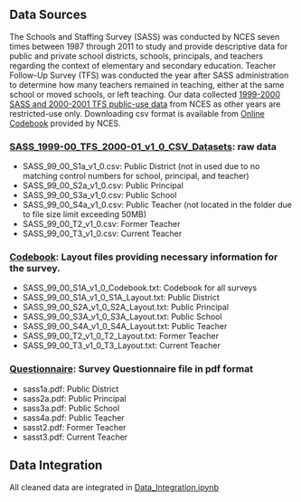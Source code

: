 ## Data Sources

The Schools and Staffing Survey (SASS) was conducted by NCES seven times between 1987 through 2011 to study and provide descriptive data for public and private school districts, schools, principals, and teachers regarding the context of elementary and secondary education. Teacher Follow-Up Survey (TFS) was conducted the year after SASS administration to determine how many teachers remained in teaching, either at the same school or moved schools, or left teaching. Our data collected [1999-2000 SASS and 2000-2001 TFS public-use data](https://nces.ed.gov/surveys/sass/dataprod9901.asp) from NCES as other years are restricted-use only. Downloading csv format is available from [Online Codebook](https://nces.ed.gov/OnlineCodebook/Session/Codebook) provided by NCES.

### [SASS_1999-00_TFS_2000-01_v1_0_CSV_Datasets](SASS_1999-00_TFS_2000-01_v1_0_CSV_Datasets): raw data
* SASS_99_00_S1a_v1_0.csv: Public District (not in used due to no matching control numbers for school, principal, and teacher)
* SASS_99_00_S2a_v1_0.csv: Public Principal
* SASS_99_00_S3a_v1_0.csv: Public School
* SASS_99_00_S4a_v1_0.csv: Public Teacher (not located in the folder due to file size limit exceeding 50MB)
* SASS_99_00_T2_v1_0.csv: Former Teacher
* SASS_99_00_T3_v1_0.csv: Current Teacher

### [Codebook](Codebook): Layout files providing necessary information for the survey.
* SASS_99_00_S1A_v1_0_Codebook.txt: Codebook for all surveys
* SASS_99_00_S1A_v1_0_S1A_Layout.txt: Public District
* SASS_99_00_S2A_v1_0_S2A_Layout.txt: Public Principal
* SASS_99_00_S3A_v1_0_S3A_Layout.txt: Public School
* SASS_99_00_S4A_v1_0_S4A_Layout.txt: Public Teacher
* SASS_99_00_T2_v1_0_T2_Layout.txt: Former Teacher
* SASS_99_00_T3_v1_0_T3_Layout.txt: Current Teacher

### [Questionnaire](Questionnaire): Survey Questionnaire file in pdf format
* sass1a.pdf: Public District
* sass2a.pdf: Public Principal
* sass3a.pdf: Public School
* sass4a.pdf: Public Teacher
* sasst2.pdf: Former Teacher
* sasst3.pdf: Current Teacher


## Data Integration
All cleaned data are integrated in [Data_Integration.ipynb](../src/processing/Data_Integration.ipynb)
